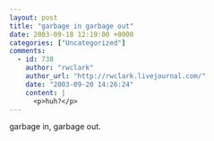 ```yaml
---
layout: post
title: "garbage in garbage out"
date: 2003-09-18 12:19:00 +0000
categories: ["Uncategorized"]
comments:
  - id: 738
    author: "rwclark"
    author_url: "http://rwclark.livejournal.com/"
    date: "2003-09-20 14:26:24"
    content: |
      <p>huh?</p>
---
```


garbage in, garbage out.